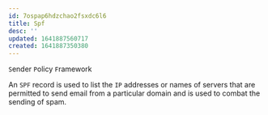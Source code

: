 ```yaml
---
id: 7ospap6hdzchao2fsxdc6l6
title: Spf
desc: ''
updated: 1641887560717
created: 1641887350380
---
```



`S`ender `P`olicy `F`ramework

An `SPF` record is used to list the `IP` addresses or names of servers that are permitted to send email from a particular domain and is used to combat the sending of spam.
